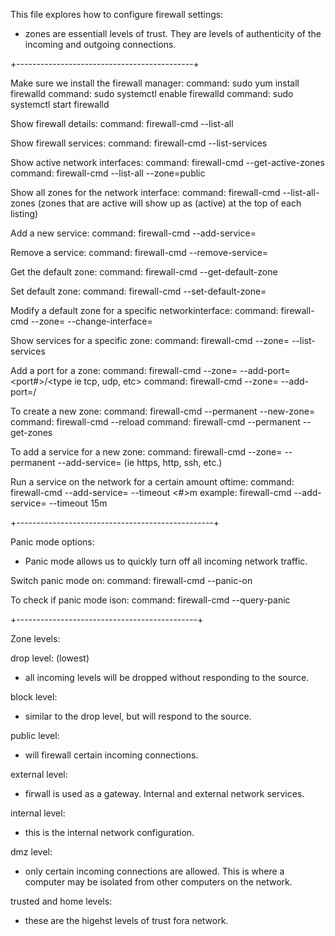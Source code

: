 This file explores how to configure firewall settings:


- zones are essentiall levels of trust. They are levels of authenticity of the incoming and outgoing connections.


+--------------------------------------------+

Make sure we install the firewall manager: 
command: sudo yum install firewalld
command: sudo systemctl enable firewalld
command: sudo systemctl start firewalld

Show firewall details: 
command: firewall-cmd --list-all

Show firewall services: 
command: firewall-cmd --list-services

Show active network interfaces: 
command: firewall-cmd --get-active-zones
command: firewall-cmd --list-all --zone=public


Show all zones for the network interface: 
command: firewall-cmd --list-all-zones
(zones that are active will show up as (active) at the top of each listing)


Add a new service: 
command: firewall-cmd --add-service=<service>

Remove a service: 
command: firewall-cmd --remove-service=<service>

Get the default zone: 
command: firewall-cmd --get-default-zone

Set default zone:
command: firewall-cmd --set-default-zone=<zone>

Modify a default zone for a specific networkinterface: 
command: firewall-cmd --zone=<zone> --change-interface=<interface name>


Show services for a specific zone: 
command: firewall-cmd --zone=<zone> --list-services

Add a port for a zone: 
command: firewall-cmd --zone=<zone> --add-port=<port#>/<type ie tcp, udp, etc>
command: firewall-cmd --zone=<zone> --add-port=<rangea-rangeb>/<type>


To create a new zone: 
command: firewall-cmd --permanent --new-zone=<zonename>
command: firewall-cmd --reload
command: firewall-cmd --permanent --get-zones

To add a service for a new zone: 
command: firewall-cmd --zone=<zone> --permanent --add-service=<service>
(ie https, http, ssh, etc.)






Run a service on the network for a certain amount oftime: 
command: firewall-cmd --add-service=<service> --timeout <#>m
example: firewall-cmd --add-service=<service> --timeout 15m


+-------------------------------------------------+

Panic mode options:
- Panic mode allows us to quickly turn off all incoming network traffic.


Switch panic mode on: 
command: firewall-cmd --panic-on

To check if panic mode ison: 
command: firewall-cmd --query-panic



+---------------------------------------------+

Zone levels: 

drop level: (lowest)
- all incoming levels will be dropped without responding to the source.

block level: 
- similar to the drop level, but will respond to the source.

public level: 
- will firewall certain incoming connections.

external level: 
- firwall is used as a gateway. Internal and external network services. 

internal level: 
- this is the internal network configuration.

dmz level: 
- only certain incoming connections are allowed. This is where a computer may be isolated from other computers on the network.

trusted and home levels: 
- these are the higehst levels of trust fora network.
